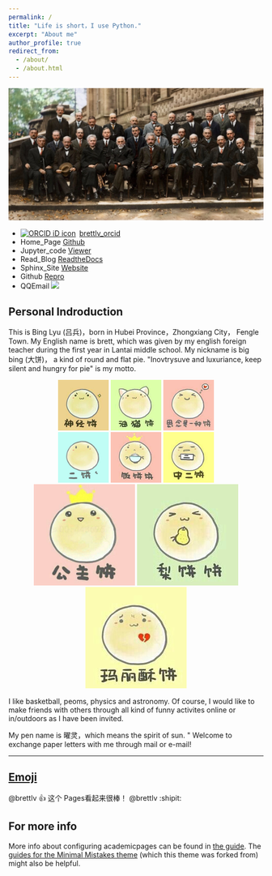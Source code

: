 ```yaml
---
permalink: /
title: "Life is short，I use Python."
excerpt: "About me"
author_profile: true
redirect_from: 
  - /about/
  - /about.html
---
```


![Thumbnail of Solvey](huiyi1.jpg)
+ <div itemscope itemtype="https://schema.org/Person"><a itemprop="sameAs" content="https://orcid.org/0000-0001-8879-368X" href="https://orcid.org/0000-0001-8879-368X" target="orcid.widget" rel="noopener noreferrer" style="vertical-align:top;"><img src="https://orcid.org/sites/default/files/images/orcid_16x16.png" style="width:1em;margin-right:.5em;" alt="ORCID iD icon">brettlv_orcid</a></div>
+ Home_Page [Github](https://brettlv.github.io/)
+ Jupyter_code [Viewer](http://nbviewer.jupyter.org/github/brettlv/brettlv.github.io/tree/master/pythoncode/)
+ Read_Blog [ReadtheDocs](http://brettlvgithubio.readthedocs.io/en/latest/)
+ Sphinx_Site [Website](/build/index.html)
+ Github [Repro](https://github.com/brettlv/brettlv.github.io/)
+ QQEmail <a target="_blank" href="http://mail.qq.com/cgi-bin/qm_share?t=qm_mailme&email=372tuqurs6mfubCnsr62s-G8sLI" style="text-decoration:none;"><img src="http://rescdn.qqmail.com/zh_CN/htmledition/images/function/qm_open/ico_mailme_01.png"/></a>

Personal Indroduction
------
This is  Bing Lyu (吕兵)，born in Hubei Province，Zhongxiang City， Fengle Town. My English name is brett, which was given by my english foreign teacher during the first year in Lantai middle school. My nickname is big bing (大饼)， a kind of round and flat pie. "Inovtrysuve and luxuriance, keep silent and hungry for pie" is my motto.


<center class="half">
<img src="../images/bingemoji/shenjingbing.jpg" width=100/>
<img src="../images/bingemoji/youmaobing.jpg" width=100/>
<img src="../images/bingemoji/silianbing.jpg" width=100/>
</center>

<center class="half">
<img src="../images/bingemoji/erbing.jpg" width=100/>
<img src="../images/bingemoji/fanbing.jpg" width=100/>
<img src="../images/bingemoji/zhongerbing.jpg" width=100/>
</center>

<center class="half">
<img src="../images/bingemoji/gongzhubing.jpg" width=200/>
<img src="../images/bingemoji/libing.jpg" width=200/>
<img src="../images/bingemoji/malisubing.jpg" width=200/>
</center>

I like basketball, peoms, physics and astronomy. Of course, I would like to make friends with others  through all kind of funny activites online or in/outdoors as I have been invited.

My pen name is 曜灵，which means the spirit of sun. " Welcome to exchange paper letters with me through mail or e-mail!

[>_>]: #
(shenjingbing.jpg
youmaobing.jpg
silianbing.jpg
erbing.jpg
fanbing.jpg
zhongerbing.jpg
gongzhubing.jpg
libing.jpg
malisubing.jpg
shadan.jpg
斜眼分段注释
被视为Title，所以要用括号或引号框起来)


-----
[Emoji](https://github.com/ikatyang/emoji-cheat-sheet/blob/master/README.md)
-----
@brettlv :+1: 这个 Pages看起来很棒！
@brettlv :shipit:



For more info
------
More info about configuring academicpages can be found in [the guide](https://academicpages.github.io/markdown/). The [guides for the Minimal Mistakes theme](https://mmistakes.github.io/minimal-mistakes/docs/configuration/) (which this theme was forked from) might also be helpful.
